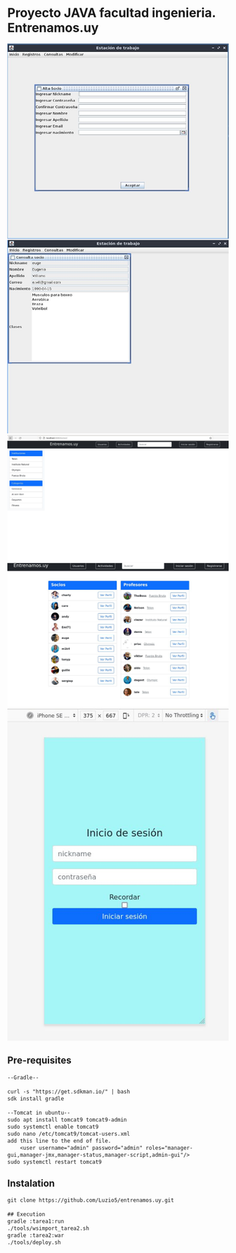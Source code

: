 # Proyecto JAVA facultad ingenieria. Entrenamos.uy

![](./1.jpg)
![](./2.jpg)
![](./3.jpg)
![](./4.jpg)
![](./5.jpg)


## Pre-requisites
```
--Gradle--

curl -s "https://get.sdkman.io/" | bash
sdk install gradle

--Tomcat in ubuntu--
sudo apt install tomcat9 tomcat9-admin
sudo systemctl enable tomcat9
sudo nano /etc/tomcat9/tomcat-users.xml
add this line to the end of file.
	<user username="admin" password="admin" roles="manager-gui,manager-jmx,manager-status,manager-script,admin-gui"/>
sudo systemctl restart tomcat9

```

## Instalation
```
git clone https://github.com/Luzio5/entrenamos.uy.git

## Execution
gradle :tarea1:run
./tools/wsimport_tarea2.sh
gradle :tarea2:war
./tools/deploy.sh
```
